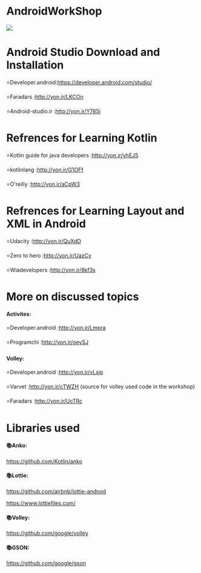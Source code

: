 # AndroidWorkShop
![](https://cdn.neow.in/news/images/uploaded/2017/05/1495046043_screen_shot_2017-05-17_at_11.33.03_am.jpg)


# Android Studio Download and Installation

:star:Developer.android:https://developer.android.com/studio/

:star:Faradars :http://yon.ir/LKCOn

:star:Android-studio.ir :http://yon.ir/Y785j

# Refrences for Learning Kotlin
:star:Kotlin guide for java developers :http://yon.ir/yhEJ5

:star:kotlinlang :http://yon.ir/G1OFf

:star:O'reilly :http://yon.ir/aCpW3

# Refrences for Learning Layout and XML in Android
:star:Udacity :http://yon.ir/QuXdD

:star:Zero to hero :http://yon.ir/UazCv

:star:Wiadevelopers :http://yon.ir/8kf3s

# More on discussed topics
#### Activites:
:star:Developer.android :http://yon.ir/Lmpra

:star:Programchi :http://yon.ir/oeySJ

#### Volley:
:star:Developer.android :http://yon.ir/vLsjp

:star:Varvet :http://yon.ir/cTWZH (source for volley used code in the workshop)

:star:Faradars :http://yon.ir/UcTRc

# Libraries used
#### :books:Anko:

https://github.com/Kotlin/anko

#### :books:Lottie:

https://github.com/airbnb/lottie-android

https://www.lottiefiles.com/

#### :books:Volley:

https://github.com/google/volley

#### :books:GSON:

https://github.com/google/gson


